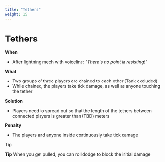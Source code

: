 ```yaml
---
title: "Tethers"
weight: 15
---
```


# Tethers

**When**
- After lightning mech with voiceline: _"There's no point in resisting!"_

**What**
- Two groups of three players are chained to each other (Tank excluded)
- While chained, the players take tick damage, as well as anyone touching the tether

**Solution**
- Players need to spread out so that the length of the tethers between connected players is greater than (TBD) meters

**Penalty**
- The players and anyone inside continuously take tick damage

> [!TIP]
> **Tip**
> When you get pulled, you can roll dodge to block the initial damage
